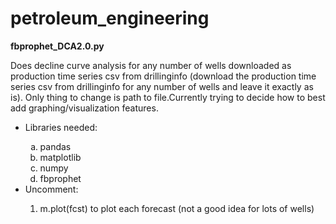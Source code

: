 # petroleum_engineering

<head><b>fbprophet_DCA2.0.py</b></head><br>
<body>
  <p>
  Does decline curve analysis for any number of wells downloaded as production time series csv from drillinginfo (download the production   time series csv from drillinginfo for any number of wells and leave it exactly as is). Only thing to change is path to file.Currently     trying to decide how to best add graphing/visualization features.
   </P>
   <ul>
    <li>Libraries needed:</li> 
      <ol type="a">
        <li>pandas</li> <li>matplotlib</li> <li>numpy</li> <li>fbprophet</li>
      </ol>
    <li>Uncomment:</li>
      <ol type="1">
        <li>m.plot(fcst) to plot each forecast (not a good idea for lots of wells)</li>
      </ol>
    </ul>
</body>
